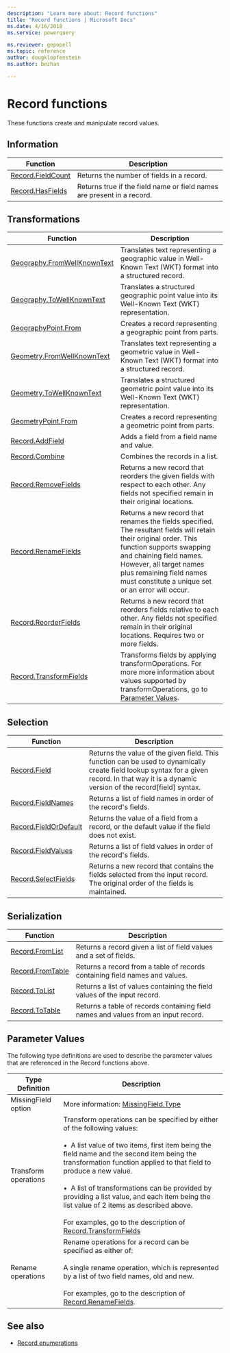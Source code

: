 ```yaml
---
description: "Learn more about: Record functions"
title: "Record functions | Microsoft Docs"
ms.date: 4/16/2018
ms.service: powerquery

ms.reviewer: gepopell
ms.topic: reference
author: dougklopfenstein
ms.author: bezhan

---
```

# Record functions

These functions create and manipulate record values.
  
## Information

|Function|Description|
|------------|---------------|
|[Record.FieldCount](record-fieldcount.md)|Returns the number of fields in a record.|
|[Record.HasFields](record-hasfields.md)|Returns true if the field name or field names are present in a record.|

## Transformations

|Function|Description|
|------------|---------------|
|[Geography.FromWellKnownText](geography-fromwellknowntext.md)|Translates text representing a geographic value in Well-Known Text (WKT) format into a structured record.|
|[Geography.ToWellKnownText](geography-towellknowntext.md)|Translates a structured geographic point value into its Well-Known Text (WKT) representation.|
|[GeographyPoint.From](geographypoint-from.md)|Creates a record representing a geographic point from parts.|
|[Geometry.FromWellKnownText](geometry-fromwellknowntext.md)|Translates text representing a geometric value in Well-Known Text (WKT) format into a structured record.|
|[Geometry.ToWellKnownText](geometry-towellknowntext.md)|Translates a structured geometric point value into its Well-Known Text (WKT) representation.|
|[GeometryPoint.From](geometrypoint-from.md)|Creates a record representing a geometric point from parts.|
|[Record.AddField](record-addfield.md)|Adds a field from a field name and value.|
|[Record.Combine](record-combine.md)|Combines the records in a list.|
|[Record.RemoveFields](record-removefields.md)|Returns a new record that reorders the given fields with respect to each other. Any fields not specified remain in their original locations.|
|[Record.RenameFields](record-renamefields.md)|Returns a new record that renames the fields specified. The resultant fields will retain their original order. This function supports swapping and chaining field names. However, all target names plus remaining field names must constitute a unique set or an error will occur.|
|[Record.ReorderFields](record-reorderfields.md)|Returns a new record that reorders fields relative to each other. Any fields not specified remain in their original locations. Requires two or more fields.|
|[Record.TransformFields](record-transformfields.md)|Transforms fields by applying transformOperations. For more more information about values supported by transformOperations, go to [Parameter Values](#parameter-values).|

## Selection

|Function|Description|
|------------|---------------|
|[Record.Field](record-field.md)|Returns the value of the given field. This function can be used to dynamically create field lookup syntax for a given record. In that way it is a dynamic version of the record[field] syntax.|
|[Record.FieldNames](record-fieldnames.md)|Returns a list of field names in order of the record's fields.|
|[Record.FieldOrDefault](record-fieldordefault.md)|Returns the value of a field from a record, or the default value if the field does not exist.|
|[Record.FieldValues](record-fieldvalues.md)|Returns a list of field values in order of the record's fields.|
|[Record.SelectFields](record-selectfields.md)|Returns a new record that contains the fields selected from the input record. The original order of the fields is maintained.|

## Serialization

|Function|Description|
|------------|---------------|
|[Record.FromList](record-fromlist.md)|Returns a record given a list of field values and a set of fields.|
|[Record.FromTable](record-fromtable.md)|Returns a record from a table of records containing field names and values.|
|[Record.ToList](record-tolist.md)|Returns a list of values containing the field values of the input record.|
|[Record.ToTable](record-totable.md)|Returns a table of records containing field names and values from an input record.|

## Parameter Values

The following type definitions are used to describe the parameter values that are referenced in the Record functions above.

|Type Definition|Description|
|-|-|
|MissingField option|More information: [MissingField.Type](missingfield-type.md)|
|Transform operations|Transform operations can be specified by either of the following values:<br /><br />&#8226;&nbsp;&nbsp;A list value of two items, first item being the field name and the second item being the transformation function applied to that field to produce a new value.<br /><br />&#8226;&nbsp;&nbsp;A list of transformations can be provided by providing a list value, and each item being the list value of 2 items as described above.<br /><br />For examples, go to the description of [Record.TransformFields](record-transformfields.md)|
|Rename operations|Rename operations for a record can be specified as either of:<br /><br />A single rename operation, which is represented by a list of two field names, old and new.<br /><br />For examples, go to the description of [Record.RenameFields](record-renamefields.md).|

## See also

* [Record enumerations](record-enumerations.md)
